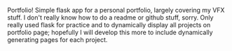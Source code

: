 Portfolio!
Simple flask app for a personal portfolio, largely covering my VFX stuff.
I don't really know how to do a readme or github stuff, sorry.
Only really used flask for practice and to dynamically display all projects on portfolio page;
hopefully I will develop this more to include dynamically generating pages for each project.
